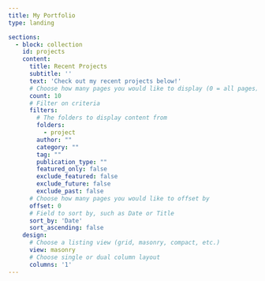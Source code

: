 ```yaml
---
title: My Portfolio
type: landing

sections:
  - block: collection
    id: projects
    content:
      title: Recent Projects
      subtitle: ''
      text: 'Check out my recent projects below!'
      # Choose how many pages you would like to display (0 = all pages)
      count: 10
      # Filter on criteria
      filters:
        # The folders to display content from
        folders:
          - project
        author: ""
        category: ""
        tag: ""
        publication_type: ""
        featured_only: false
        exclude_featured: false
        exclude_future: false
        exclude_past: false
      # Choose how many pages you would like to offset by
      offset: 0
      # Field to sort by, such as Date or Title
      sort_by: 'Date'
      sort_ascending: false
    design:
      # Choose a listing view (grid, masonry, compact, etc.)
      view: masonry
      # Choose single or dual column layout
      columns: '1'
---
```

